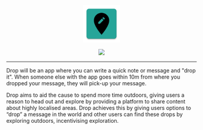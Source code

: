 <p align="center">
    <img src="app/src/main/ic_launcher-web.png" width="100" height="100" />
</p>
<p align="center">
<a href="https://github.com/petermcneil/drop/releases"><img src="https://img.shields.io/github/release/petermcneil/drop.svg"/></a>
</p>

---

Drop will be an app where you can write a quick note or message and "drop it". 
When someone else with the app goes within 10m from where you dropped your message, they will pick-up your message.

Drop aims to aid the cause to spend more time outdoors, giving users a reason to head out and 
explore by providing a platform to share content about highly localised areas. Drop achieves this by giving users options to “drop” a message in the world and other users can find these drops
by exploring outdoors, incentivising exploration.
